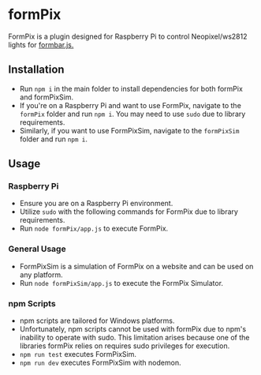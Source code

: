 # formPix

FormPix is a plugin designed for Raspberry Pi to control Neopixel/ws2812 lights for [formbar.js.](https://github.com/csmith1188/Formbar.js)

## Installation

- Run `npm i` in the main folder to install dependencies for both formPix and formPixSim.
- If you're on a Raspberry Pi and want to use FormPix, navigate to the `formPix` folder and run `npm i`. You may need to use `sudo` due to library requirements.
- Similarly, if you want to use FormPixSim, navigate to the `formPixSim` folder and run `npm i`.

## Usage

### Raspberry Pi
- Ensure you are on a Raspberry Pi environment.
- Utilize `sudo` with the following commands for FormPix due to library requirements.
- Run `node formPix/app.js` to execute FormPix.

### General Usage
- FormPixSim is a simulation of FormPix on a website and can be used on any platform.
- Run `node formPixSim/app.js` to execute the FormPix Simulator.

### npm Scripts
- npm scripts are tailored for Windows platforms.
- Unfortunately, npm scripts cannot be used with formPix due to npm's inability to operate with sudo. This limitation arises because one of the libraries formPix relies on requires sudo privileges for execution.
- `npm run test` executes FormPixSim.
- `npm run dev` executes FormPixSim with nodemon.
